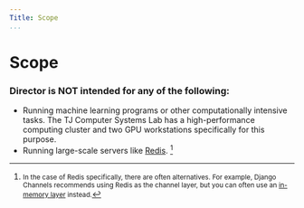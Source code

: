 ```yaml
---
Title: Scope
...
```


# Scope

### Director is NOT intended for any of the following:

- Running machine learning programs or other computationally intensive tasks. The TJ Computer Systems Lab has a high-performance computing cluster and two GPU workstations specifically for this purpose.
- Running large-scale servers like [Redis](https://redis.io/). [^1]

[^1]: <small>In the case of Redis specifically, there are often alternatives. For example, Django Channels recommends using Redis as the channel layer, but you can often use an [in-memory layer](https://channels.readthedocs.io/en/latest/topics/channel_layers.html#in-memory-channel-layer) instead.</small>
